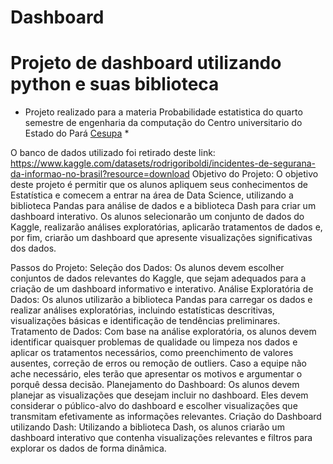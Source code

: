 # Dashboard
# Projeto de dashboard utilizando python e suas biblioteca #

* Projeto realizado para a materia Probabilidade estatistica do quarto semestre de engenharia da computação do Centro universitario do Estado do Pará [Cesupa](https://www.cesupa.br/) *


O banco de dados utilizado foi retirado deste link: https://www.kaggle.com/datasets/rodrigoriboldi/incidentes-de-segurana-da-informao-no-brasil?resource=download
Objetivo do Projeto:
O objetivo deste projeto é permitir que os alunos apliquem seus conhecimentos de Estatística e comecem a entrar na área de Data Science, utilizando a biblioteca Pandas para análise de dados e a biblioteca Dash para criar um dashboard interativo. Os alunos selecionarão um conjunto de dados do Kaggle, realizarão análises exploratórias, aplicarão tratamentos de dados e, por fim, criarão um dashboard que apresente visualizações significativas dos dados.

Passos do Projeto:
Seleção dos Dados: Os alunos devem escolher conjuntos de dados relevantes do Kaggle, que sejam adequados para a criação de um dashboard informativo e interativo.
Análise Exploratória de Dados: Os alunos utilizarão a biblioteca Pandas para carregar os dados e realizar análises exploratórias, incluindo estatísticas descritivas, visualizações básicas e identificação de tendências preliminares.
Tratamento de Dados: Com base na análise exploratória, os alunos devem identificar quaisquer problemas de qualidade ou limpeza nos dados e aplicar os tratamentos necessários, como preenchimento de valores ausentes, correção de erros ou remoção de outliers. Caso a equipe não ache necessário, eles terão que apresentar os motivos e argumentar o porquê dessa decisão.
Planejamento do Dashboard: Os alunos devem planejar as visualizações que desejam incluir no dashboard. Eles devem considerar o público-alvo do dashboard e escolher visualizações que transmitam efetivamente as informações relevantes.
Criação do Dashboard utilizando Dash: Utilizando a biblioteca Dash, os alunos criarão um dashboard interativo que contenha visualizações relevantes e filtros para explorar os dados de forma dinâmica.
